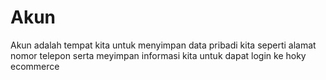 # Akun

Akun adalah tempat kita untuk menyimpan data pribadi kita seperti alamat nomor telepon serta meyimpan informasi kita untuk dapat login ke hoky ecommerce

